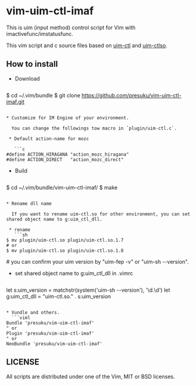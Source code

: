 # vim-uim-ctl-imaf

This is uim (input method) control script for Vim with imactivefunc/imstatusfunc.

This vim script and c source files based on [uim-ctl](https://code.google.com/p/vim-soko/source/browse/trunk/uim-ctl) and [uim-ctlso](https://github.com/koron/imcsc-vim).

## How to install

* Download
  ```sh
$ cd ~/.vim/bundle
$ git clone https://github.com/presuku/vim-uim-ctl-imaf.git
```

* Customize for IM Engine of your environment.

  You can change the followings tow macro in `plugin/uim-ctl.c`.

 * Default action-name for mozc

   ```c
#define ACTION_HIRAGANA "action_mozc_hiragana"
#define ACTION_DIRECT   "action_mozc_direct"
```

* Build
  ```sh
$ cd ~/.vim/bundle/vim-uim-ctl-imaf/
$ make
```

* Rename dll name

  If you want to rename uim-ctl.so for other environment, you can set shared object name to g:uim_ctl_dll.

 * rename
   ```sh
$ mv plugin/uim-ctl.so plugin/uim-ctl.so.1.7
# or
$ mv plugin/uim-ctl.so plugin/uim-ctl.so.1.8
```
  \# you can confirm your uim version by "uim-fep -v" or "uim-sh --version".

 * set shared object name to g:uim_ctl_dll in .vimrc
   ```viml
let s:uim_version = matchstr(system('uim-sh --version'), '\d.\d')
let g:uim_ctl_dll = "uim-ctl.so." . s:uim_version
```

* Vundle and others.
  ```viml
Bundle 'presuku/vim-uim-ctl-imaf'
" or
Plugin 'presuku/vim-uim-ctl-imaf'
" or
NeoBundle 'presuku/vim-uim-ctl-imaf'
```


## LICENSE

All scripts are distributed under one of the Vim, MIT or BSD licenses.

